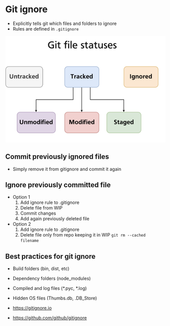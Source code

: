 # Git ignore

- Explicitly tells git which files and folders to ignore
- Rules are defined in `.gitignore`

![File Statuses](../images/file-statuses.png)

## Commit previously ignored files

- Simply remove it from gitignore and commit it again

## Ignore previously committed file

- Option 1
  1. Add ignore rule to .gitignore
  1. Delete file from WIP
  1. Commit changes
  1. Add again previously deleted file
- Option 2
  1. Add ignore rule to .gitignore
  1. Delete file only from repo keeping it in WIP `git rm --cached filename`

## Best practices for git ignore

- Build folders (bin, dist, etc)
- Dependency folders (node_modules)
- Compiled and log files (\*.pyc, \*.log)
- Hidden OS files (Thumbs.db, .DB_Store)

- <https://gitignore.io>
- <https://github.com/github/gitignore>
